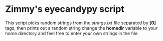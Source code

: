 # Zimmy's eyecandypy script
This script picks random strings from the _strings.txt_ file separated by **[0]** tags, then prints out a random string
change the **homedir** variable to your home directory and feel free to enter your own strings in the file